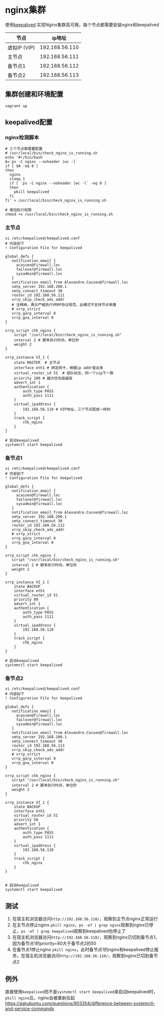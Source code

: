 # nginx集群

使用[keepalived](https://www.keepalived.org/manpage.html) 实现Nginx集群高可用，每个节点都需要安装nginx和keepalived

|节点|ip地址|
|----|----|
|虚拟IP (VIP) | 192.168.56.110|    
|主节点 | 192.168.56.111    |
|备节点1 | 192.168.56.112   |
|备节点2 | 192.168.56.113   |

## 集群创建和环境配置
```shell script
vagrant up
```

## keepalived配置

### nginx检测脚本
```shell script
# 三个节点都需要配置
# /usr/local/bin/check_nginx_is_running.sh
echo '#!/bin/bash
A=`ps -C nginx --noheader |wc -l`
if [ $A -eq 0 ]
then
  nginx
  sleep 1
  if [ `ps -C nginx --noheader |wc -l` -eq 0 ]
  then
    pkill keepalived
  fi
fi' > /usr/local/bin/check_nginx_is_running.sh

# 增加执行权限
chmod +x /usr/local/bin/check_nginx_is_running.sh
```

### 主节点 
```shell script
vi /etc/keepalived/keepalived.conf
# 内容如下
! Configuration File for keepalived

global_defs {
   notification_email {
     acassen@firewall.loc
     failover@firewall.loc
     sysadmin@firewall.loc
   }
   notification_email_from Alexandre.Cassen@firewall.loc
   smtp_server 192.168.200.1
   smtp_connect_timeout 30
   router_id 192.168.56.111
   vrrp_skip_check_adv_addr
   # 注释掉，表示严格执行VRRP协议规范，此模式不支持节点单播
   # vrrp_strict
   vrrp_garp_interval 0
   vrrp_gna_interval 0
}

vrrp_script chk_nginx {
    script "/usr/local/bin/check_nginx_is_running.sh"
    interval 2 # 脚本执行时间，单位秒
    weight 2
}

vrrp_instance VI_1 {
    state MASTER  # 主节点
    interface eth1 # 绑定网卡，根据ip addr查出来
    virtual_router_id 51  # 组队标志，同一个vip下一致
    priority 100 # 越大优先级越高
    advert_int 1
    authentication {
        auth_type PASS
        auth_pass 1111
    }
    virtual_ipaddress {
        192.168.56.110 # VIP地址，三个节点配成一样的
    }
    track_script {
        chk_nginx
    }
}

# 启动keepalived
systemctl start keepalived
```

### 备节点1 
```shell script
vi /etc/keepalived/keepalived.conf
# 内容如下
! Configuration File for keepalived

global_defs {
   notification_email {
     acassen@firewall.loc
     failover@firewall.loc
     sysadmin@firewall.loc
   }
   notification_email_from Alexandre.Cassen@firewall.loc
   smtp_server 192.168.200.1
   smtp_connect_timeout 30
   router_id 192.168.56.112
   vrrp_skip_check_adv_addr
   # vrrp_strict
   vrrp_garp_interval 0
   vrrp_gna_interval 0
}

vrrp_script chk_nginx {
   script "/usr/local/bin/check_nginx_is_running.sh"
   interval 2 # 脚本执行时间，单位秒
   weight 2
}

vrrp_instance VI_1 {
    state BACKUP
    interface eth1
    virtual_router_id 51
    priority 80
    advert_int 1
    authentication {
        auth_type PASS
        auth_pass 1111
    }
    virtual_ipaddress {
        192.168.56.110
    }
    track_script {
        chk_nginx
    }
}

# 启动keepalived
systemctl start keepalived
```

### 备节点2 
```shell script
vi /etc/keepalived/keepalived.conf
# 内容如下
! Configuration File for keepalived

global_defs {
   notification_email {
     acassen@firewall.loc
     failover@firewall.loc
     sysadmin@firewall.loc
   }
   notification_email_from Alexandre.Cassen@firewall.loc
   smtp_server 192.168.200.1
   smtp_connect_timeout 30
   router_id 192.168.56.113
   vrrp_skip_check_adv_addr
   # vrrp_strict
   vrrp_garp_interval 0
   vrrp_gna_interval 0
}

vrrp_script chk_nginx {
   script "/usr/local/bin/check_nginx_is_running.sh"
   interval 2 # 脚本执行时间，单位秒
   weight 2
}

vrrp_instance VI_1 {
    state BACKUP
    interface eth1
    virtual_router_id 51
    priority 50
    advert_int 1
    authentication {
        auth_type PASS
        auth_pass 1111
    }
    virtual_ipaddress {
        192.168.56.110
    }
    track_script {
        chk_nginx
    }
}


# 启动keepalived
systemctl start keepalived
```

## 测试
1. 在宿主机浏览器访问`http://192.168.56.110/`，观察到主节点nginx正常运行
2. 在主节点停止nginx `pkill nginx`，`ps -ef | grep nginx`观察到nginx已停止，`ps -ef | grep keepalived`观察到keepalived也停止了
3. 在宿主机浏览器访问`http://192.168.56.110/`，观察到nginx已切到备节点1，因为备节点1的priority=80大于备节点2的50
4. 在备节点1停止nginx `pkill nginx`，此时备节点1的nginx和keepalived停止服务，在宿主机浏览器访问`http://192.168.56.110/`，观察到nginx已切到备节点2

## 例外
直接使用`keepalived`而不是`systemctl start keepalived`来启动keepalived时，`pkill nginx`后，nginx会被重新拉起
https://askubuntu.com/questions/903354/difference-between-systemctl-and-service-commands